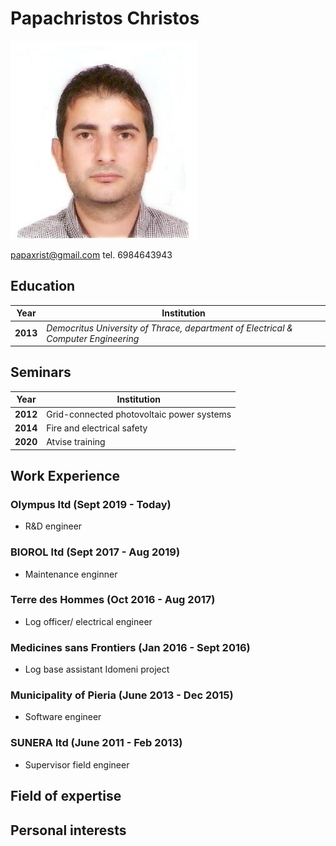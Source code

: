 # Papachristos Christos

![Image of Papaxristos](https://github.com/xris81/cv/blob/main/2.jpg)

papaxrist@gmail.com tel. 6984643943

## Education
Year | Institution
---- | -------------
**2013** | *Democritus University of Thrace, department of Electrical & Computer Engineering*
## Seminars
Year | Institution
---- | -------------
**2012** |Grid-connected photovoltaic power systems
**2014** |Fire and electrical safety
**2020** |Atvise training
## Work Experience
### Olympus ltd (Sept 2019 - Today)
- R&D engineer
### BIOROL ltd (Sept 2017 - Aug 2019)
- Maintenance enginner
### Terre des Hommes (Oct 2016 - Aug 2017)
- Log officer/ electrical engineer
### Medicines sans Frontiers (Jan 2016 - Sept 2016)
- Log base assistant Idomeni project
### Municipality of Pieria (June 2013 - Dec 2015)
- Software engineer
### SUNERA ltd (June 2011 - Feb 2013)
- Supervisor field engineer

## Field of expertise

## Personal interests
